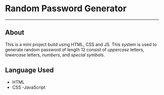 # Random Password Generator
---
## About
This is a mini project build using HTML, CSS and JS. This system is used to generate random password of length 12 consist of *uppercase* letters, *lowercase* letters, *numbers*, and *special symbols*.

## Language Used
- HTML
- CSS
-JavaScript

